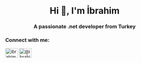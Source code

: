 <h1 align="center">Hi 👋, I'm İbrahim</h1>
<h3 align="center">A passionate .net developer from Turkey</h3>


<h3 align="left">Connect with me:</h3>
<p align="left">
<a href="https://linkedin.com/in/ibrahim-keless" target="blank"><img align="center" src="https://raw.githubusercontent.com/rahuldkjain/github-profile-readme-generator/master/src/images/icons/Social/linked-in-alt.svg" alt="ibrahim-keless" height="30" width="40" /></a>
<a href="https://medium.com/@ibrahimkeles" target="blank"><img align="center" src="https://raw.githubusercontent.com/rahuldkjain/github-profile-readme-generator/master/src/images/icons/Social/medium.svg" alt="@ibrahimkeles" height="30" width="40" /></a>
</p>
